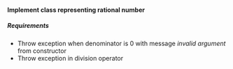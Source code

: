 #### Implement class representing rational number ####

##### Requirements

* Throw exception when denominator is 0 with message *invalid argument* from constructor
* Throw exception in division operator 